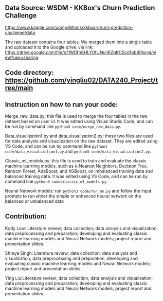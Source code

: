 ## Data Source: WSDM - KKBox's Churn Prediction Challenge
https://www.kaggle.com/competitions/kkbox-churn-prediction-challenge/data


The raw dataset contains four tables. We merged them into a single table and uploaded it to the Google drive, via link: https://drive.google.com/file/d/1WDfh8HLYOtUNuhRZqKCScd1qb4l9sqyj/view?usp=sharing


## Code directory: https://github.com/yingliu02/DATA240_Project/tree/main


## Instruction on how to run your code:

Merge_raw_data.py: this file is used to merge the four tables in the raw dataset based on user id. It was edited using Visual Studio Code, and can be run by command line `python3 code/merge_raw_data.py`.

Data_visualization1.py and data_visualization2.py: these two files are used for data analysis and visualization on the raw dataset. They are edited using VS Code, and can be run by command line `python3 code/data_visualization1.py` and `python3 code/data_visualization2.py`.

Classic_ml_models.py: this file is used to train and evaluate the classic machine learning models, such as k-Nearest Neighbors, Decision Tree, Random Forest, AdaBoost, and XGBoost, on imbalanced training data and balanced training data. It was edited using VS Code, and can be run by command line `python3 code/classic_ml_models.py`.

Neural Network models: run `python3 code/run_nn.py` and follow the input prompts to run either the simple or enhanced neural network on the balanced or unbalanced data


## Contribution:

Kody Low: Literature review; data collection; data analysis and visualization; data preprocessing and preparation; developing and evaluating classic machine learning models and Neural Network models; project report and presentation slides.

Shreya Singh: Literature review; data collection; data analysis and visualization; data preprocessing and preparation; developing and evaluating classic machine learning models and Neural Network models; project report and presentation slides.

Ying Liu:Literature review; data collection; data analysis and visualization; data preprocessing and preparation; developing and evaluating classic machine learning models and Neural Network models; project report and presentation slides.
